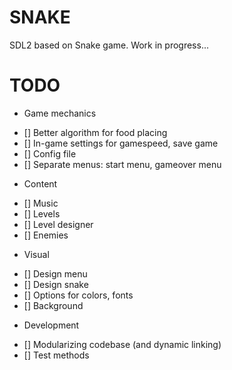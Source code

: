 # SNAKE

SDL2 based on Snake game. Work in progress...


# TODO

* Game mechanics
- [] Better algorithm for food placing
- [] In-game settings for gamespeed, save game
- [] Config file
- [] Separate menus: start menu, gameover menu

* Content
- [] Music
- [] Levels
- [] Level designer
- [] Enemies

* Visual
- [] Design menu
- [] Design snake
- [] Options for colors, fonts
- [] Background

* Development
- [] Modularizing codebase (and dynamic linking)
- [] Test methods
